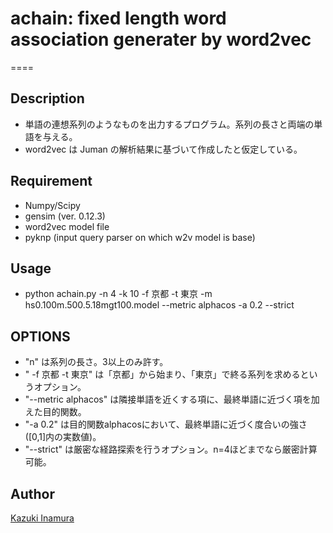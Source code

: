 # achain: fixed length word association generater by word2vec
====

## Description

* 単語の連想系列のようなものを出力するプログラム。系列の長さと両端の単語を与える。
* word2vec は Juman の解析結果に基づいて作成したと仮定している。

<!-- ## Demo -->

<!-- ## VS. -->

## Requirement
* Numpy/Scipy
* gensim (ver. 0.12.3)
* word2vec model file
* pyknp (input query parser on which w2v model is base)


## Usage
* python achain.py -n 4 -k 10 -f 京都 -t 東京 -m hs0.100m.500.5.18mgt100.model --metric alphacos -a 0.2 --strict

<!-- ## Install -->

<!-- ## Contribution -->

<!-- ## Licence -->

<!-- [MIT](https://github.com/tcnksm/tool/blob/master/LICENCE) -->

## OPTIONS
* "n" は系列の長さ。3以上のみ許す。
* " -f 京都 -t 東京" は「京都」から始まり、「東京」で終る系列を求めるというオプション。
* "--metric alphacos" は隣接単語を近くする項に、最終単語に近づく項を加えた目的関数。
* "-a 0.2" は目的関数alphacosにおいて、最終単語に近づく度合いの強さ([0,1]内の実数値)。
*  "--strict" は厳密な経路探索を行うオプション。n=4ほどまでなら厳密計算可能。

<!-- ## TODO -->

## Author

[Kazuki Inamura](https://github.com/kzinmr)
